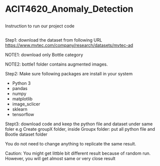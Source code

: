 # ACIT4620_Anomaly_Detection

## 
Instruction to run our project code
##

Step1: download the dataset from following URL
https://www.mvtec.com/company/research/datasets/mvtec-ad


NOTE1: download only Bottle category

NOTE2: bottle1 folder contains augmented images.

Step2: Make sure following packages are install in your system
- Python 3
- pandas
- numpy
- matplotlib
- image_sclicer
- sklearn
- tensorflow

Stept3: download code and keep the python file and dataset under same foler
e.g Create groupX folder, inside Groupx folder: put all python file and Bootle dataset folder

You do not need to change anything to replicate the same result. 

Caution: You might get littble bit different result because of random run. However, you will get almost same or very close result
